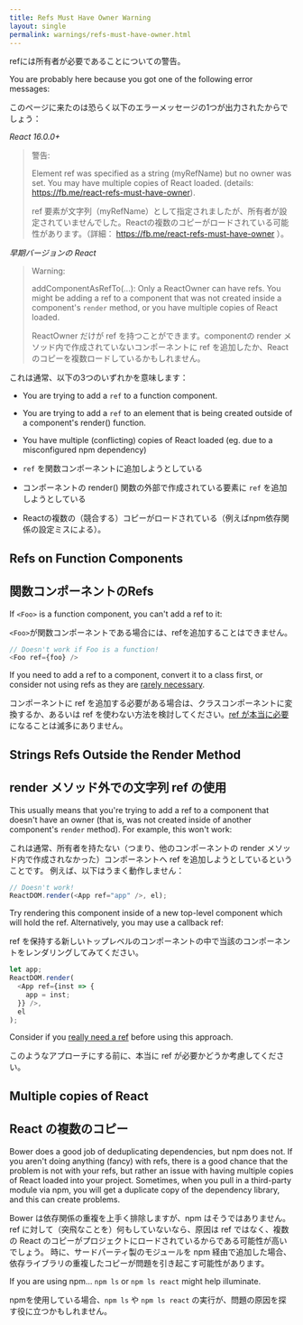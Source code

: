 ```yaml
---
title: Refs Must Have Owner Warning
layout: single
permalink: warnings/refs-must-have-owner.html
---
```

refには所有者が必要であることについての警告。

You are probably here because you got one of the following error messages:

このページに来たのは恐らく以下のエラーメッセージの1つが出力されたからでしょう：

*React 16.0.0+*
> 警告:
>
> Element ref was specified as a string (myRefName) but no owner was set. You may have multiple copies of React loaded. (details: https://fb.me/react-refs-must-have-owner).
>
> ref 要素が文字列（myRefName）として指定されましたが、所有者が設定されていませんでした。Reactの複数のコピーがロードされている可能性があります。（詳細： https://fb.me/react-refs-must-have-owner ）。

*早期バージョンの React*
> Warning:
>
> addComponentAsRefTo(...): Only a ReactOwner can have refs. You might be adding a ref to a component that was not created inside a component's `render` method, or you have multiple copies of React loaded.
>
> ReactOwner だけが ref を持つことができます。componentの render メソッド内で作成されていないコンポーネントに ref を追加したか、React のコピーを複数ロードしているかもしれません。

これは通常、以下の3つのいずれかを意味します：

- You are trying to add a `ref` to a function component.
- You are trying to add a `ref` to an element that is being created outside of a component's render() function.
- You have multiple (conflicting) copies of React loaded (eg. due to a misconfigured npm dependency)

- `ref` を関数コンポーネントに追加しようとしている
- コンポーネントの render() 関数の外部で作成されている要素に `ref` を追加しようとしている
- Reactの複数の（競合する）コピーがロードされている（例えばnpm依存関係の設定ミスによる）。

## Refs on Function Components
## 関数コンポーネントのRefs

If `<Foo>` is a function component, you can't add a ref to it:

`<Foo>`が関数コンポーネントである場合には、refを追加することはできません。

```js
// Doesn't work if Foo is a function!
<Foo ref={foo} />
```

If you need to add a ref to a component, convert it to a class first, or consider not using refs as they are [rarely necessary](/docs/refs-and-the-dom.html#when-to-use-refs).

コンポーネントに ref を追加する必要がある場合は、クラスコンポーネントに変換するか、あるいは ref を使わない方法を検討してください。[ref が本当に必要](/docs/refs-and-the-dom.html#when-to-use-refs)になることは滅多にありません。

## Strings Refs Outside the Render Method
## render メソッド外での文字列 ref の使用

This usually means that you're trying to add a ref to a component that doesn't have an owner (that is, was not created inside of another component's `render` method). For example, this won't work:

これは通常、所有者を持たない（つまり、他のコンポーネントの render メソッド内で作成されなかった）コンポーネントへ ref を追加しようとしているということです。
例えば、以下はうまく動作しません：

```js
// Doesn't work!
ReactDOM.render(<App ref="app" />, el);
```

Try rendering this component inside of a new top-level component which will hold the ref. Alternatively, you may use a callback ref:

ref を保持する新しいトップレベルのコンポーネントの中で当該のコンポーネントをレンダリングしてみてください。


```js
let app;
ReactDOM.render(
  <App ref={inst => {
    app = inst;
  }} />,
  el
);
```

Consider if you [really need a ref](/docs/refs-and-the-dom.html#when-to-use-refs) before using this approach.

このようなアプローチにする前に、本当に ref が必要かどうか考慮してください。


## Multiple copies of React
## React の複数のコピー

Bower does a good job of deduplicating dependencies, but npm does not. If you aren't doing anything (fancy) with refs, there is a good chance that the problem is not with your refs, but rather an issue with having multiple copies of React loaded into your project. Sometimes, when you pull in a third-party module via npm, you will get a duplicate copy of the dependency library, and this can create problems.

Bower は依存関係の重複を上手く排除しますが、npm はそうではありません。
ref に対して（突飛なことを）何もしていないなら、原因は ref ではなく、複数の React のコピーがプロジェクトにロードされているからである可能性が高いでしょう。
時に、サードパーティ製のモジュールを npm 経由で追加した場合、依存ライブラリの重複したコピーが問題を引き起こす可能性があります。

If you are using npm... `npm ls` or `npm ls react` might help illuminate.

npmを使用している場合、`npm ls` や `npm ls react` の実行が、問題の原因を探す役に立つかもしれません。
